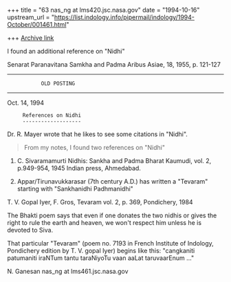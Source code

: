+++
title = "63 nas_ng at lms420.jsc.nasa.gov"
date = "1994-10-16"
upstream_url = "https://list.indology.info/pipermail/indology/1994-October/001461.html"

+++
[Archive link](https://list.indology.info/pipermail/indology/1994-October/001461.html)


I found an additional reference on "Nidhi"

Senarat Paranavitana
Samkha and Padma
Aribus Asiae, 18, 1955, p. 121-127


***************************************************************************
               OLD POSTING
***************************************************************************

Oct. 14, 1994

         References on Nidhi
         -------------------

Dr. R. Mayer wrote that he likes to see  some citations in "Nidhi".
>From my notes, I found two references on "Nidhi"

1) C. Sivaramamurti
Nidhis: Sankha and Padma
Bharat Kaumudi, vol. 2, p.949-954, 1945
Indian press, Ahmedabad.

2) Appar/Tirunavukkarasar (7th century A.D.) has
written a "Tevaram" starting with "Sankhanidhi Padhmanidhi"

T. V. Gopal Iyer, F. Gros,
Tevaram
vol. 2, p. 369, Pondichery, 1984

The Bhakti poem says that even if one donates the two nidhis
or gives the right to rule the earth and heaven, we won't
respect him unless he is devoted to Siva.

That particular "Tevaram" (poem no. 7193 in French Institute
of Indology, Pondichery edition by T. V. gopal Iyer) begins like this:
"cangkaniti patumaniti iraNTum tantu
  taraNiyoTu vaan aaLat taruvaarEnum ..."


N. Ganesan
nas_ng at lms461.jsc.nasa.gov





